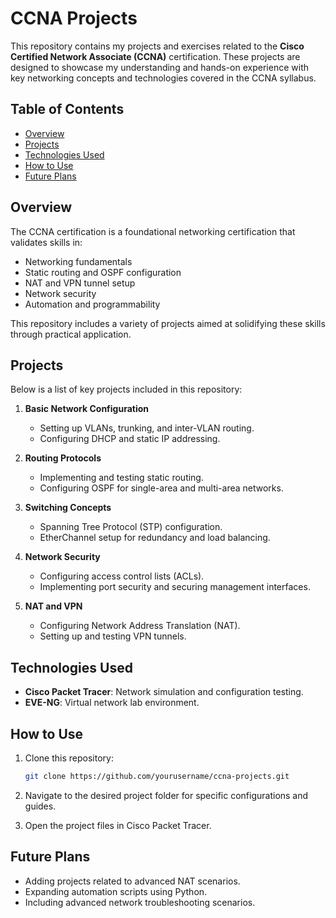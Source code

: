 # CCNA Projects

This repository contains my projects and exercises related to the **Cisco Certified Network Associate (CCNA)** certification. These projects are designed to showcase my understanding and hands-on experience with key networking concepts and technologies covered in the CCNA syllabus.

## Table of Contents

- [Overview](#overview)
- [Projects](#projects)
- [Technologies Used](#technologies-used)
- [How to Use](#how-to-use)
- [Future Plans](#future-plans)

## Overview

The CCNA certification is a foundational networking certification that validates skills in:

- Networking fundamentals
- Static routing and OSPF configuration
- NAT and VPN tunnel setup
- Network security
- Automation and programmability

This repository includes a variety of projects aimed at solidifying these skills through practical application.

## Projects

Below is a list of key projects included in this repository:

1. **Basic Network Configuration**
   - Setting up VLANs, trunking, and inter-VLAN routing.
   - Configuring DHCP and static IP addressing.

2. **Routing Protocols**
   - Implementing and testing static routing.
   - Configuring OSPF for single-area and multi-area networks.

3. **Switching Concepts**
   - Spanning Tree Protocol (STP) configuration.
   - EtherChannel setup for redundancy and load balancing.

4. **Network Security**
   - Configuring access control lists (ACLs).
   - Implementing port security and securing management interfaces.

5. **NAT and VPN**
   - Configuring Network Address Translation (NAT).
   - Setting up and testing VPN tunnels.

## Technologies Used

- **Cisco Packet Tracer**: Network simulation and configuration testing.
- **EVE-NG**: Virtual network lab environment.

## How to Use

1. Clone this repository:

   ```bash
   git clone https://github.com/yourusername/ccna-projects.git
   ```

2. Navigate to the desired project folder for specific configurations and guides.

3. Open the project files in Cisco Packet Tracer.

## Future Plans

- Adding projects related to advanced NAT scenarios.
- Expanding automation scripts using Python.
- Including advanced network troubleshooting scenarios.
